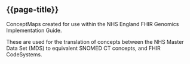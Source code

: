 ## {{page-title}}

ConceptMaps created for use within the NHS England FHIR Genomics Implementation Guide. 

These are used for the translation of concepts between the NHS Master Data Set (MDS) to equivalent SNOMED CT concepts, and FHIR CodeSystems.
